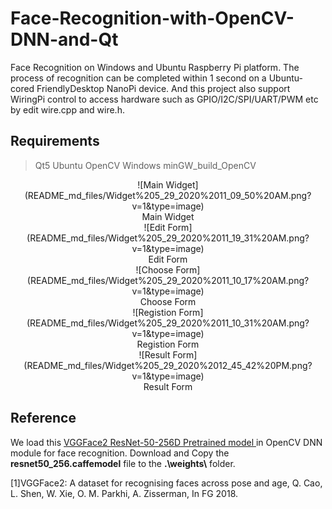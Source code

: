 # Face-Recognition-with-OpenCV-DNN-and-Qt
Face Recognition on Windows and Ubuntu Raspberry Pi platform. The process of recognition can be completed within 1 second on  a Ubuntu-cored FriendlyDesktop NanoPi device. And this project also support WiringPi control to access hardware such as GPIO/I2C/SPI/UART/PWM etc by edit wire.cpp and wire.h.

## Requirements
> Qt5
> Ubuntu OpenCV
> Windows minGW_build_OpenCV


<center>
![Main Widget](README_md_files/Widget%205_29_2020%2011_09_50%20AM.png?v=1&type=image)
<center>Main Widget</center>
![Edit Form](README_md_files/Widget%205_29_2020%2011_19_31%20AM.png?v=1&type=image)
<center>Edit Form</center>
![Choose Form](README_md_files/Widget%205_29_2020%2011_10_17%20AM.png?v=1&type=image)
<center>Choose Form</center>
![Registion Form](README_md_files/Widget%205_29_2020%2011_10_31%20AM.png?v=1&type=image)
<center>Registion Form</center>
![Result Form](README_md_files/Widget%205_29_2020%2012_45_42%20PM.png?v=1&type=image)
<center>Result Form</center>
</center>


## Reference
We load this [VGGFace2 ResNet-50-256D Pretrained model ](https://github.com/ox-vgg/vgg_face2) in OpenCV DNN module for face recognition. Download and Copy the **resnet50_256.caffemodel** file to the **.\\weights\\** folder.

[1]VGGFace2: A dataset for recognising faces across pose and age,  Q. Cao, L. Shen, W. Xie, O. M. Parkhi, A. Zisserman, In FG 2018. 



